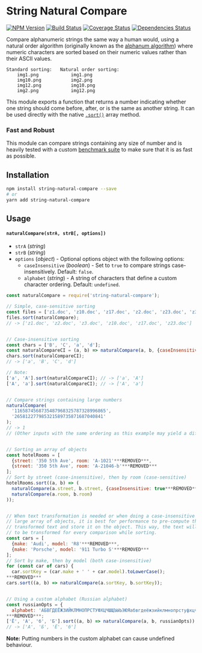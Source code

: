 # String Natural Compare

[![NPM Version](https://img.shields.io/npm/v/string-natural-compare.svg)](https://www.npmjs.com/package/string-natural-compare)
[![Build Status](https://travis-ci.org/nwoltman/string-natural-compare.svg?branch=master)](https://travis-ci.org/nwoltman/string-natural-compare)
[![Coverage Status](https://coveralls.io/repos/nwoltman/string-natural-compare/badge.svg?branch=master)](https://coveralls.io/r/nwoltman/string-natural-compare?branch=master)
[![Dependencies Status](https://img.shields.io/david/nwoltman/string-natural-compare)](https://david-dm.org/nwoltman/string-natural-compare)

Compare alphanumeric strings the same way a human would, using a natural order algorithm (originally known as the [alphanum algorithm](http://davekoelle.com/alphanum.html)) where numeric characters are sorted based on their numeric values rather than their ASCII values.

```
Standard sorting:   Natural order sorting:
    img1.png            img1.png
    img10.png           img2.png
    img12.png           img10.png
    img2.png            img12.png
```

This module exports a function that returns a number indicating whether one string should come before, after, or is the same as another string.
It can be used directly with the native [`.sort()`](https://developer.mozilla.org/en-US/docs/Web/JavaScript/Reference/Global_Objects/Array/sort) array method.

### Fast and Robust

This module can compare strings containing any size of number and is heavily tested with a custom [benchmark suite](https://github.com/nwoltman/string-natural-compare/tree/master/benchmark) to make sure that it is as fast as possible.


## Installation

```sh
npm install string-natural-compare --save
# or
yarn add string-natural-compare
```


## Usage

#### `naturalCompare(strA, strB[, options])`

+ `strA` (_string_)
+ `strB` (_string_)
+ `options` (_object_) - Optional options object with the following options:
  + `caseInsensitive` (_boolean_) - Set to `true` to compare strings case-insensitively. Default: `false`.
  + `alphabet` (_string_) - A string of characters that define a custom character ordering. Default: `undefined`.

```js
const naturalCompare = require('string-natural-compare');

// Simple, case-sensitive sorting
const files = ['z1.doc', 'z10.doc', 'z17.doc', 'z2.doc', 'z23.doc', 'z3.doc'];
files.sort(naturalCompare);
// -> ['z1.doc', 'z2.doc', 'z3.doc', 'z10.doc', 'z17.doc', 'z23.doc']


// Case-insensitive sorting
const chars = ['B', 'C', 'a', 'd'];
const naturalCompareCI = (a, b) => naturalCompare(a, b, {caseInsensitive: true***REMOVED***);
chars.sort(naturalCompareCI);
// -> ['a', 'B', 'C', 'd']

// Note:
['a', 'A'].sort(naturalCompareCI); // -> ['a', 'A']
['A', 'a'].sort(naturalCompareCI); // -> ['A', 'a']


// Compare strings containing large numbers
naturalCompare(
  '1165874568735487968325787328996865',
  '265812277985321589735871687040841'
);
// -> 1
// (Other inputs with the same ordering as this example may yield a different number > 0)


// Sorting an array of objects
const hotelRooms = [
  {street: '350 5th Ave', room: 'A-1021'***REMOVED***,
  {street: '350 5th Ave', room: 'A-21046-b'***REMOVED***
];
// Sort by street (case-insensitive), then by room (case-sensitive)
hotelRooms.sort((a, b) => (
  naturalCompare(a.street, b.street, {caseInsensitive: true***REMOVED***) ||
  naturalCompare(a.room, b.room)
));


// When text transformation is needed or when doing a case-insensitive sort on a
// large array of objects, it is best for performance to pre-compute the
// transformed text and store it on the object. This way, the text will not need
// to be transformed for every comparison while sorting.
const cars = [
  {make: 'Audi', model: 'R8'***REMOVED***,
  {make: 'Porsche', model: '911 Turbo S'***REMOVED***
];
// Sort by make, then by model (both case-insensitive)
for (const car of cars) {
  car.sortKey = (car.make + ' ' + car.model).toLowerCase();
***REMOVED***
cars.sort((a, b) => naturalCompare(a.sortKey, b.sortKey));


// Using a custom alphabet (Russian alphabet)
const russianOpts = {
  alphabet: 'АБВГДЕЁЖЗИЙКЛМНОПРСТУФХЦЧШЩЪЫЬЭЮЯабвгдеёжзийклмнопрстуфхцчшщъыьэюя',
***REMOVED***;
['Ё', 'А', 'б', 'Б'].sort((a, b) => naturalCompare(a, b, russianOpts));
// -> ['А', 'Б', 'Ё', 'б']
```

**Note:** Putting numbers in the custom alphabet can cause undefined behaviour.
